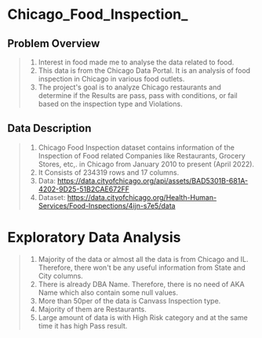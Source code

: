 # Chicago_Food_Inspection_
## Problem Overview
> 1. Interest in food made me to analyse the data related to food.
> 2. This data is from the Chicago Data Portal. It is an analysis of food inspection in Chicago in various food outlets.
> 3. The project's goal is to analyze Chicago restaurants and determine if the Results are pass, pass with conditions, or fail based on the inspection type and Violations.

## Data Description
> 1. Chicago Food Inspection dataset contains information of the Inspection of Food related Companies like Restaurants, Grocery Stores, etc,. in Chicago from January 2010 to present (April 2022).
> 2. It Consists of 234319 rows and 17 columns.
> 3. Data: https://data.cityofchicago.org/api/assets/BAD5301B-681A-4202-9D25-51B2CAE672FF
> 4. Dataset: https://data.cityofchicago.org/Health-Human-Services/Food-Inspections/4ijn-s7e5/data

# Exploratory Data Analysis
> 1. Majority of the data or almost all the data is from Chicago and IL. Therefore, there won't be any useful information from State and City columns.
> 2. There is already DBA Name. Therefore, there is no need of AKA Name which also contain some null values.
> 3. More than 50per of the data is Canvass Inspection type. 
> 4. Majority of them are Restaurants.
> 5. Large amount of data is with High Risk category and at the same time it has high Pass result.

